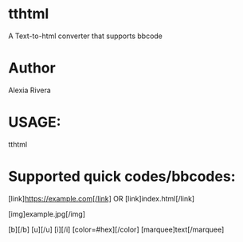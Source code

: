 # tthtml
A Text-to-html converter that supports bbcode

# Author
Alexia Rivera

# USAGE:
tthtml <text file here>

# Supported quick codes/bbcodes:
[link]https://example.com[/link]
OR
[link]index.html[/link]

[img]example.jpg[/img]

[b][/b]
[u][/u]
[i][/i]
[color=#hex][/color]
[marquee]text[/marquee]


